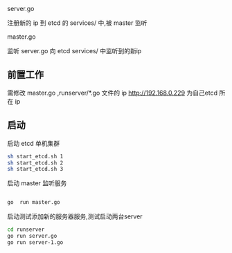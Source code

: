 
server.go

注册新的 ip 到 etcd 的 services/ 中,被 master 监听


master.go

监听 server.go 向 etcd services/ 中监听到的新ip

## 前置工作
需修改 master.go ,runserver/*.go 文件的 ip http://192.168.0.229 为自己etcd 所在 ip

## 启动
启动 etcd 单机集群
```bash
sh start_etcd.sh 1
sh start_etcd.sh 2
sh start_etcd.sh 3
```

启动 master 监听服务
```bash

go  run master.go

```

启动测试添加新的服务器服务,测试启动两台server
```bash
cd runserver
go run server.go
go run server-1.go
```
